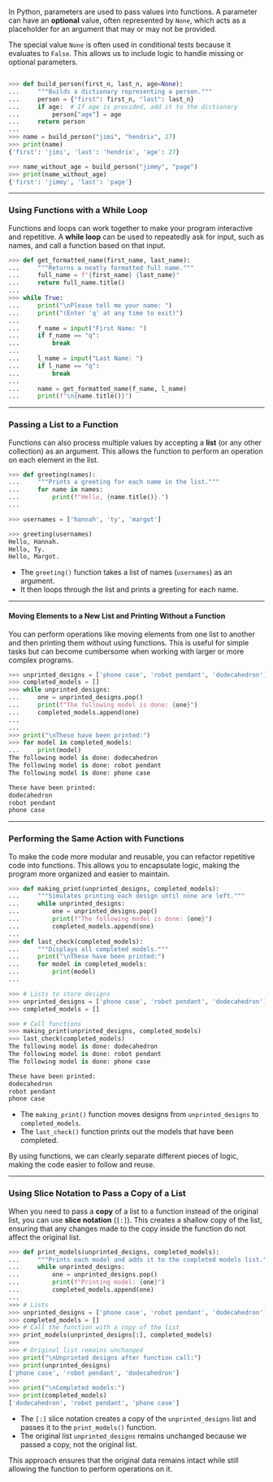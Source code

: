 


In Python, parameters are used to pass values into functions. A parameter can have an **optional** value, often represented by `None`, which acts as a placeholder for an argument that may or may not be provided.

The special value `None` is often used in conditional tests because it evaluates to `False`. This allows us to include logic to handle missing or optional parameters.

```python

>>> def build_person(first_n, last_n, age=None):
...     """Builds a dictionary representing a person."""
...     person = {"first": first_n, "last": last_n}
...     if age:  # If age is provided, add it to the dictionary
...         person["age"] = age
...     return person
... 
>>> name = build_person("jimi", "hendrix", 27)
>>> print(name)
{'first': 'jimi', 'last': 'hendrix', 'age': 27}

>>> name_without_age = build_person("jimmy", "page")
>>> print(name_without_age)
{'first': 'jimmy', 'last': 'page'}
```


---

### **Using Functions with a While Loop**

Functions and loops can work together to make your program interactive and repetitive. A **while loop** can be used to repeatedly ask for input, such as names, and call a function based on that input.

```python
>>> def get_formatted_name(first_name, last_name):
...     """Returns a neatly formatted full name."""
...     full_name = f"{first_name} {last_name}"
...     return full_name.title()
... 
>>> while True:
...     print("\nPlease tell me your name: ")
...     print("(Enter 'q' at any time to exit)")
... 
...     f_name = input("First Name: ")
...     if f_name == "q":
...         break
... 
...     l_name = input("Last Name: ")
...     if l_name == "q":
...         break
... 
...     name = get_formatted_name(f_name, l_name)
...     print(f"\n{name.title()}")
```

---

### **Passing a List to a Function**

Functions can also process multiple values by accepting a **list** (or any other collection) as an argument. This allows the function to perform an operation on each element in the list.

```python
>>> def greeting(names):
...     """Prints a greeting for each name in the list."""
...     for name in names:
...         print(f"Hello, {name.title()}.")
... 

>>> usernames = ['hannah', 'ty', 'margot']

>>> greeting(usernames)
Hello, Hannah.
Hello, Ty.
Hello, Margot.
```

- The `greeting()` function takes a list of names (`usernames`) as an argument.
- It then loops through the list and prints a greeting for each name.

---

#### **Moving Elements to a New List and Printing Without a Function**

You can perform operations like moving elements from one list to another and then printing them without using functions. This is useful for simple tasks but can become cumbersome when working with larger or more complex programs.

```python
>>> unprinted_designs = ['phone case', 'robot pendant', 'dodecahedron']
>>> completed_models = []
>>> while unprinted_designs:
...     one = unprinted_designs.pop()
...     print(f"The following model is done: {one}")
...     completed_models.append(one)
... 
...
>>> print("\nThese have been printed:")
>>> for model in completed_models:
...     print(model)
The following model is done: dodecahedron
The following model is done: robot pendant
The following model is done: phone case

These have been printed:
dodecahedron
robot pendant
phone case
```


---

### **Performing the Same Action with Functions**

To make the code more modular and reusable, you can refactor repetitive code into functions. This allows you to encapsulate logic, making the program more organized and easier to maintain.

```python
>>> def making_print(unprinted_designs, completed_models):
...     """Simulates printing each design until none are left."""
...     while unprinted_designs:
...         one = unprinted_designs.pop()
...         print(f"The following model is done: {one}")
...         completed_models.append(one)
... 
>>> def last_check(completed_models):
...     """Displays all completed models."""
...     print("\nThese have been printed:")
...     for model in completed_models:
...         print(model)
... 

>>> # Lists to store designs
>>> unprinted_designs = ['phone case', 'robot pendant', 'dodecahedron']
>>> completed_models = []

>>> # Call functions
>>> making_print(unprinted_designs, completed_models)
>>> last_check(completed_models)
The following model is done: dodecahedron
The following model is done: robot pendant
The following model is done: phone case

These have been printed:
dodecahedron
robot pendant
phone case
```

- The `making_print()` function moves designs from `unprinted_designs` to `completed_models`.
- The `last_check()` function prints out the models that have been completed.

By using functions, we can clearly separate different pieces of logic, making the code easier to follow and reuse.

---

### **Using Slice Notation to Pass a Copy of a List**

When you need to pass a **copy** of a list to a function instead of the original list, you can use **slice notation** (`[:]`). This creates a shallow copy of the list, ensuring that any changes made to the copy inside the function do not affect the original list.

```python
>>> def print_models(unprinted_designs, completed_models):
...     """Prints each model and adds it to the completed models list."""
...     while unprinted_designs:
...         one = unprinted_designs.pop()
...         print(f"Printing model: {one}")
...         completed_models.append(one)
... 
>>> # Lists
>>> unprinted_designs = ['phone case', 'robot pendant', 'dodecahedron']
>>> completed_models = []
>>> # Call the function with a copy of the list
>>> print_models(unprinted_designs[:], completed_models)
>>> 
>>> # Original list remains unchanged
>>> print("\nUnprinted designs after function call:")
>>> print(unprinted_designs)
['phone case', 'robot pendant', 'dodecahedron']
>>> 
>>> print("\nCompleted models:")
>>> print(completed_models)
['dodecahedron', 'robot pendant', 'phone case']

```

- The `[:]` slice notation creates a copy of the `unprinted_designs` list and passes it to the `print_models()` function.
- The original list `unprinted_designs` remains unchanged because we passed a copy, not the original list.

This approach ensures that the original data remains intact while still allowing the function to perform operations on it.